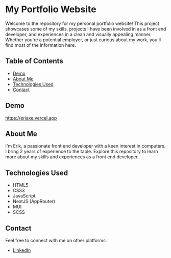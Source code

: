 # My Portfolio Website

Welcome to the repository for my personal portfolio website! This project showcases some of my skills, projects I have been involved in as a front end developer, and experiences in a clean and visually appealing manner. Whether you're a potential employer, or just curious about my work, you'll find most of the information here.

## Table of Contents

-   [Demo](#demo)
-   [About Me](#about-me)
-   [Technologies Used](#technologies-used)
-   [Contact](#contact)

## Demo

https://eriaxe.vercel.app

## About Me

I'm Erik, a passionate front end developer with a keen interest in computers. I bring 2 years of experience to the table. Explore this repository to learn more about my skills and experiences as a front end developer.

## Technologies Used

-   HTML5
-   CSS3
-   JavaScript
-   NextJS (AppRouter)
-   MUI
-   SCSS

## Contact

Feel free to connect with me on other platforms:

-   [LinkedIn](https://www.linkedin.com/in/eriaxe/)
